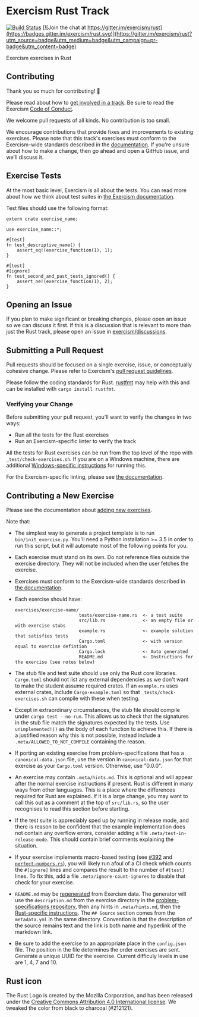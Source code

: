 # Exercism Rust Track

[![Build Status](https://travis-ci.org/exercism/rust.svg?branch=master)](https://travis-ci.org/exercism/rust)
[![Join the chat at https://gitter.im/exercism/rust](https://badges.gitter.im/exercism/rust.svg)](https://gitter.im/exercism/rust?utm_source=badge&utm_medium=badge&utm_campaign=pr-badge&utm_content=badge)

Exercism exercises in Rust

## Contributing

Thank you so much for contributing! :tada:

Please read about how to [get involved in a track](https://github.com/exercism/docs/tree/master/contributing-to-language-tracks). Be sure to read the Exercism [Code of Conduct](https://github.com/exercism/exercism.io/blob/master/CODE_OF_CONDUCT.md).

We welcome pull requests of all kinds. No contribution is too small.

We encourage contributions that provide fixes and improvements to existing exercises. Please note that this track's exercises must conform to the Exercism-wide standards described in the [documentation](https://github.com/exercism/docs/tree/master/language-tracks/exercises). If you're unsure about how to make a change, then go ahead and open a GitHub issue, and we'll discuss it.

## Exercise Tests

At the most basic level, Exercism is all about the tests. You can read more about how we think about test suites in [the Exercism documentation](https://github.com/exercism/docs/blob/master/language-tracks/exercises/anatomy/test-suites.md).

Test files should use the following format:

```
extern crate exercise_name;

use exercise_name::*;

#[test]
fn test_descriptive_name() {
    assert_eq!(exercise_function(1), 1);
}

#[test]
#[ignore]
fn test_second_and_past_tests_ignored() {
    assert_ne!(exercise_function(1), 2);
}
```

## Opening an Issue

If you plan to make significant or breaking changes, please open an issue so we can discuss it first. If this is a discussion that is relevant to more than just the Rust track, please open an issue in [exercism/discussions](https://github.com/exercism/discussions/issues).

## Submitting a Pull Request

Pull requests should be focused on a single exercise, issue, or conceptually cohesive change. Please refer to Exercism's [pull request guidelines](https://github.com/exercism/docs/blob/master/contributing/pull-request-guidelines.md).

Please follow the coding standards for Rust.  [rustfmt](https://github.com/nrc/rustfmt) may help with this
and can be installed with `cargo install rustfmt`.

### Verifying your Change

Before submitting your pull request, you'll want to verify the changes in two ways:

* Run all the tests for the Rust exercises
* Run an Exercism-specific linter to verify the track

All the tests for Rust exercises can be run from the top level of the repo with `_test/check-exercises.sh`. If you are on a Windows machine, there are additional [Windows-specific instructions](_test/WINDOWS_README.md) for running this.

For the Exercism-specific linting, please see [the documentation](https://github.com/exercism/docs/blob/master/language-tracks/configuration/linting.md).

## Contributing a New Exercise

Please see the documentation about [adding new exercises](https://github.com/exercism/docs/blob/master/you-can-help/make-up-new-exercises.md).

Note that:

- The simplest way to generate a project template is to run `bin/init_exercise.py`. You'll need a Python installation >= 3.5 in order to run this script, but it will automate most of the following points for you.

- Each exercise must stand on its own. Do not reference files outside the exercise directory. They will not be included when the user fetches the exercise.

- Exercises must conform to the Exercism-wide standards described in [the documentation](https://github.com/exercism/docs/tree/master/language-tracks/exercises).

- Each exercise should have:

      exercises/exercise-name/
                              tests/exercise-name.rs  <- a test suite
                              src/lib.rs              <- an empty file or with exercise stubs
                              example.rs              <- example solution that satisfies tests
                              Cargo.toml              <- with version equal to exercise defintion
                              Cargo.lock              <- Auto generated
                              README.md               <- Instructions for the exercise (see notes below)

- The stub file and test suite should use only the Rust core libraries. `Cargo.toml` should not list any external dependencies as we don't want to make the student assume required crates. If an `example.rs` uses external crates, include `Cargo-example.toml` so that `_tests/check-exercises.sh` can compile with these when testing.

- Except in extraordinary circumstances, the stub file should compile under `cargo test --no-run`.
  This allows us to check that the signatures in the stub file match the signatures expected by the tests.
  Use `unimplemented!()` as the body of each function to achieve this.
  If there is a justified reason why this is not possible, instead include a `.meta/ALLOWED_TO_NOT_COMPILE` containing the reason.

- If porting an existing exercise from problem-specifications that has a `canonical-data.json` file, use the version in `canonical-data.json` for that exercise as your `Cargo.toml` version.  Otherwise, use "0.0.0".

- An exercise may contain `.meta/hints.md`.  This is optional and will appear after the normal exercise
  instructions if present.  Rust is different in many ways from other languages.  This is a place where the differences required for Rust are explained.  If it is a large change, you may want to call this out as a comment at the top of `src/lib.rs`, so the user recognises to read this section before starting.

- If the test suite is appreciably sped up by running in release mode, and there is reason to be confident that the example implementation does not contain any overflow errors, consider adding a file `.meta/test-in-release-mode`. This should contain brief comments explaining the situation.

- If your exercise implements macro-based testing (see [#392](https://github.com/exercism/rust/issues/392#issuecomment-343865993) and [`perfect-numbers.rs`](https://github.com/exercism/rust/blob/master/exercises/perfect-numbers/tests/perfect-numbers.rs)), you will likely run afoul of a CI check which counts the `#[ignore]` lines and compares the result to the number of `#[test]` lines. To fix this, add a file `.meta/ignore-count-ignores` to disable that check for your exercise.

- `README.md` may be [regenerated](https://github.com/exercism/docs/blob/master/maintaining-a-track/regenerating-exercise-readmes.md) from Exercism data. The generator will use the `description.md` from the exercise directory in the [problem-specifications repository](https://github.com/exercism/problem-specifications/tree/master/exercises), then any hints in `.meta/hints.md`, then the [Rust-specific instructions](https://github.com/exercism/rust/blob/master/config/exercise-readme-insert.md). The `## Source` section comes from the `metadata.yml` in the same directory.  Convention is that the description of the source remains text and the link is both name and hyperlink of the markdown link.

- Be sure to add the exercise to an appropriate place in the `config.json` file.  The position in the file determines the order exercises are sent.   Generate a unique UUID for the exercise.  Current difficuly levels in use are 1, 4, 7 and 10.

## Rust icon
The Rust Logo is created by the Mozilla Corporation, and has been released under the [Creative Commons Attribution 4.0 International license](https://creativecommons.org/licenses/by/4.0/).
We tweaked the color from black to charcoal (#212121).
